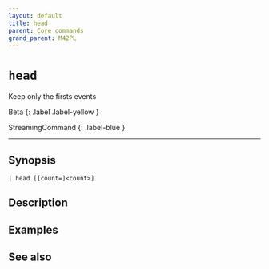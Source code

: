 ```yaml
---
layout: default
title: head
parent: Core commands
grand_parent: M42PL
---
```


# `head`

Keep only the firsts events

Beta
{: .label .label-yellow }

StreamingCommand
{: .label-blue }

---



## Synopsis

```shell
| head [[count=]<count>]
```


## Description

## Examples

## See also

